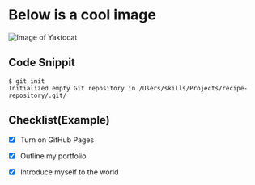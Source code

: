 # Below is a cool image
![Image of Yaktocat](https://octodex.github.com/images/yaktocat.png)

## Code Snippit
```
$ git init
Initialized empty Git repository in /Users/skills/Projects/recipe-repository/.git/
```

## Checklist(Example)
- [x] Turn on GitHub Pages
- [x] Outline my portfolio
- [x] Introduce myself to the world

